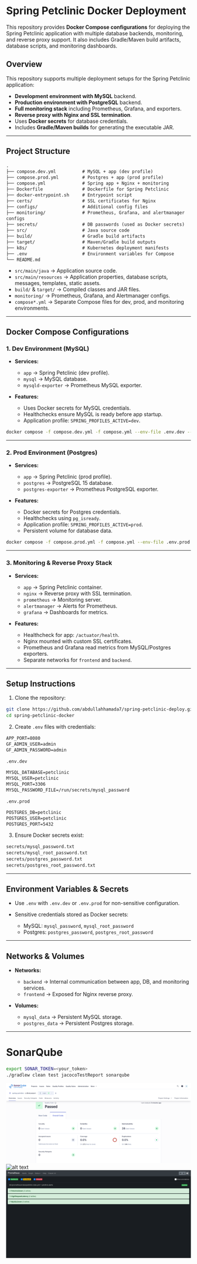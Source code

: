 # Spring Petclinic Docker Deployment

This repository provides **Docker Compose configurations** for deploying the Spring Petclinic application with multiple database backends, monitoring, and reverse proxy support. It also includes Gradle/Maven build artifacts, database scripts, and monitoring dashboards.

## **Overview**

This repository supports multiple deployment setups for the Spring Petclinic application:

* **Development environment with MySQL** backend.
* **Production environment with PostgreSQL** backend.
* **Full monitoring stack** including Prometheus, Grafana, and exporters.
* **Reverse proxy with Nginx and SSL termination**.
* Uses **Docker secrets** for database credentials.
* Includes **Gradle/Maven builds** for generating the executable JAR.

---

## **Project Structure**

```
.
├── compose.dev.yml          # MySQL + app (dev profile)
├── compose.prod.yml         # Postgres + app (prod profile)
├── compose.yml              # Spring app + Nginx + monitoring
├── Dockerfile               # Dockerfile for Spring Petclinic
├── docker-entrypoint.sh     # Entrypoint script
├── certs/                   # SSL certificates for Nginx
├── configs/                 # Additional config files
├── monitoring/              # Prometheus, Grafana, and alertmanager configs
├── secrets/                 # DB passwords (used as Docker secrets)
├── src/                     # Java source code
├── build/                   # Gradle build artifacts
├── target/                  # Maven/Gradle build outputs
├── k8s/                     # Kubernetes deployment manifests
├── .env                     # Environment variables for Compose
└── README.md
```

* `src/main/java` → Application source code.
* `src/main/resources` → Application properties, database scripts, messages, templates, static assets.
* `build/` & `target/` → Compiled classes and JAR files.
* `monitoring/` → Prometheus, Grafana, and Alertmanager configs.
* `compose*.yml` → Separate Compose files for dev, prod, and monitoring environments.

---

## **Docker Compose Configurations**

### 1. Dev Environment (MySQL)

* **Services:**

  * `app` → Spring Petclinic (dev profile).
  * `mysql` → MySQL database.
  * `mysqld-exporter` → Prometheus MySQL exporter.

* **Features:**

  * Uses Docker secrets for MySQL credentials.
  * Healthchecks ensure MySQL is ready before app startup.
  * Application profile: `SPRING_PROFILES_ACTIVE=dev`.

```bash
docker compose -f compose.dev.yml -f compose.yml --env-file .env.dev --env-file .env up -d --build
```

---

### 2. Prod Environment (Postgres)

* **Services:**

  * `app` → Spring Petclinic (prod profile).
  * `postgres` → PostgreSQL 15 database.
  * `postgres-exporter` → Prometheus PostgreSQL exporter.

* **Features:**

  * Docker secrets for Postgres credentials.
  * Healthchecks using `pg_isready`.
  * Application profile: `SPRING_PROFILES_ACTIVE=prod`.
  * Persistent volume for database data.

```bash
docker compose -f compose.prod.yml -f compose.yml --env-file .env.prod --env-file .env up -d --build
```

---

### 3. Monitoring & Reverse Proxy Stack

* **Services:**

  * `app` → Spring Petclinic container.
  * `nginx` → Reverse proxy with SSL termination.
  * `prometheus` → Monitoring server.
  * `alertmanager` → Alerts for Prometheus.
  * `grafana` → Dashboards for metrics.

* **Features:**

  * Healthcheck for app: `/actuator/health`.
  * Nginx mounted with custom SSL certificates.
  * Prometheus and Grafana read metrics from MySQL/Postgres exporters.
  * Separate networks for `frontend` and `backend`.


---

## **Setup Instructions**

1. Clone the repository:

```bash
git clone https://github.com/abdullahhamada7/spring-petclinic-deploy.git
cd spring-petclinic-docker
```

2. Create `.env` files with credentials:

```env
APP_PORT=8080
GF_ADMIN_USER=admin
GF_ADMIN_PASSWORD=admin
```
`.env.dev`
```env
MYSQL_DATABASE=petclinic
MYSQL_USER=petclinic
MYSQL_PORT=3306
MYSQL_PASSWORD_FILE=/run/secrets/mysql_password
```

`.env.prod`
```env
POSTGRES_DB=petclinic
POSTGRES_USER=petclinic
POSTGRES_PORT=5432
```

3. Ensure Docker secrets exist:

```bash
secrets/mysql_password.txt
secrets/mysql_root_password.txt
secrets/postgres_password.txt
secrets/postgres_root_password.txt
```
---

## **Environment Variables & Secrets**

* Use `.env` with `.env.dev` or `.env.prod` for non-sensitive configuration.
* Sensitive credentials stored as Docker secrets:

  * MySQL: `mysql_password`, `mysql_root_password`
  * Postgres: `postgres_password`, `postgres_root_password`

---

## **Networks & Volumes**

* **Networks:**

  * `backend` → Internal communication between app, DB, and monitoring services.
  * `frontend` → Exposed for Nginx reverse proxy.

* **Volumes:**

  * `mysql_data` → Persistent MySQL storage.
  * `postgres_data` → Persistent Postgres storage.

----

# SonarQube
```bash 
export SONAR_TOKEN=<your_token>
./gradlew clean test jacocoTestReport sonarqube
```

![alt text](sonarqube.png)
![alt text](<Screenshot 2025-08-23 at 20-52-54 Spring PetClinic – Overview - Grafana.png>) ![alt text](<Screenshot 2025-08-23 at 20-52-16 Prometheus Time Series Collection and Processing Server.png>)